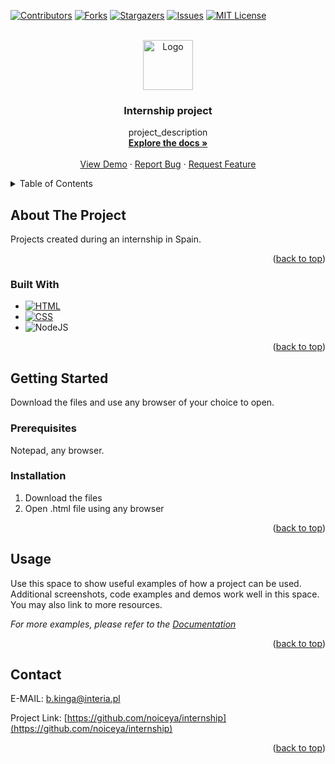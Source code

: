 <!-- Improved compatibility of back to top link: See: https://github.com/othneildrew/Best-README-Template/pull/73 -->
<a id="readme-top"></a>
<!--
*** Thanks for checking out the Best-README-Template. If you have a suggestion
*** that would make this better, please fork the repo and create a pull request
*** or simply open an issue with the tag "enhancement".
*** Don't forget to give the project a star!
*** Thanks again! Now go create something AMAZING! :D
-->



<!-- PROJECT SHIELDS -->
<!--
*** I'm using markdown "reference style" links for readability.
*** Reference links are enclosed in brackets [ ] instead of parentheses ( ).
*** See the bottom of this document for the declaration of the reference variables
*** for contributors-url, forks-url, etc. This is an optional, concise syntax you may use.
*** https://www.markdownguide.org/basic-syntax/#reference-style-links
-->
[![Contributors][contributors-shield]][contributors-url]
[![Forks][forks-shield]][forks-url]
[![Stargazers][stars-shield]][stars-url]
[![Issues][issues-shield]][issues-url]
[![MIT License][license-shield]][license-url]


<!-- PROJECT LOGO -->
<br />
<div align="center">
  <a href="https://github.com/noiceya/internship">
    <img src="images/logo.png" alt="Logo" width="80" height="80">
  </a>

<h3 align="center">Internship project</h3>

  <p align="center">
    project_description
    <br />
    <a href="https://github.com/noiceya/internship"><strong>Explore the docs »</strong></a>
    <br />
    <br />
    <a href="https://github.com/noiceya/internship">View Demo</a>
    ·
    <a href="https://github.com/noiceya/internship/issues/new?labels=bug&template=bug-report---.md">Report Bug</a>
    ·
    <a href="https://github.com/noiceya/internship/issues/new?labels=enhancement&template=feature-request---.md">Request Feature</a>
  </p>
</div>



<!-- TABLE OF CONTENTS -->
<details>
  <summary>Table of Contents</summary>
  <ol>
    <li>
      <a href="#about-the-project">About The Project</a>
      <p>Projects created during an internship in Spain.</p>
      <ul>
        <li><a href="#built-with">Built With</a></li>
        <p> HTML, CSS, nodeJS </p>
      </ul>
    </li>
    <li>
      <a href="#getting-started">Getting Started</a>
      <ul>
        <li><a href="#prerequisites">Prerequisites</a></li>
        <li><a href="#installation">Installation</a></li>
      </ul>
    </li>
    <li><a href="#usage">Usage</a></li>
    <li><a href="#contact">Contact</a></li>
  </ol>
</details>



<!-- ABOUT THE PROJECT -->
## About The Project

Projects created during an internship in Spain.

<p align="right">(<a href="#readme-top">back to top</a>)</p>



### Built With

- [![HTML](https://img.shields.io/badge/HTML-AAA333?style=for-the-badge&logo=html&logoColor=white)]()
- [![CSS](https://img.shields.io/badge/CSS-348ceb?style=for-the-badge&logo=css&logoColor=white)]()
- ![NodeJS](https://img.shields.io/badge/node.js-6DA55F?style=for-the-badge&logo=node.js&logoColor=white)

<p align="right">(<a href="#readme-top">back to top</a>)</p>



<!-- GETTING STARTED -->
## Getting Started

Download the files and use any browser of your choice to open.

### Prerequisites

Notepad, any browser.

### Installation

1. Download the files
2. Open .html file using any browser

<p align="right">(<a href="#readme-top">back to top</a>)</p>


<!-- USAGE EXAMPLES -->
## Usage

Use this space to show useful examples of how a project can be used. Additional screenshots, code examples and demos work well in this space. You may also link to more resources.

_For more examples, please refer to the [Documentation](https://example.com)_

<p align="right">(<a href="#readme-top">back to top</a>)</p>


<!-- CONTACT -->
## Contact

E-MAIL: b.kinga@interia.pl

Project Link: [https://github.com/noiceya/internship](https://github.com/noiceya/internship)

<p align="right">(<a href="#readme-top">back to top</a>)</p>


<!-- MARKDOWN LINKS & IMAGES -->
<!-- https://www.markdownguide.org/basic-syntax/#reference-style-links -->
[contributors-shield]: https://img.shields.io/github/contributors/noiceya/internship.svg?style=for-the-badge
[contributors-url]: https://github.com/noiceya/internship/graphs/contributors
[forks-shield]: https://img.shields.io/github/forks/noiceya/internship.svg?style=for-the-badge
[forks-url]: https://github.com/noiceya/internship/network/members
[stars-shield]: https://img.shields.io/github/stars/noiceya/internship.svg?style=for-the-badge
[stars-url]: https://github.com/noiceya/internship/stargazers
[issues-shield]: https://img.shields.io/github/issues/noiceya/internship.svg?style=for-the-badge
[issues-url]: https://github.com/noiceya/internship/issues
[license-shield]: https://img.shields.io/github/license/noiceya/internship.svg?style=for-the-badge
[license-url]: https://github.com/noiceya/internship/blob/master/LICENSE.txt
[product-screenshot]: images/screenshot.png

